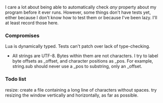 I care a lot about being able to automatically check _any_ property about my
program before it ever runs. However, some things don't have tests yet, either
because I don't know how to test them or because I've been lazy. I'll at least
record those here.

### Compromises

Lua is dynamically typed. Tests can't patch over lack of type-checking.

* All strings are UTF-8. Bytes within them are not characters. I try to label
  byte offsets as _offset, and character positions as _pos. For example,
  string.sub should never use a _pos to substring, only an _offset.

### Todo list

resize:
  create a file containing a long line of characters without spaces. try
  resizing the window vertically and horizontally, as far as possible.
